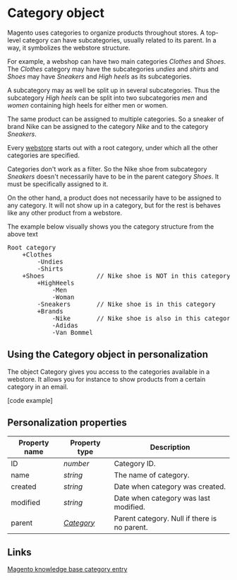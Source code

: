 # Category object

Magento uses categories to organize products throughout stores. A top-level category
can have subcategories, usually related to its parent. In a way, it symbolizes the 
webstore structure. 

For example, a webshop can have two main categories *Clothes* and *Shoes*. The *Clothes* category 
may have the subcategories *undies* and *shirts* and *Shoes* may have *Sneakers* and *High heels* as its subcategories.

A subcategory may as well be split up in several subcategories. Thus the subcategory *High heels* can 
be split into two subcategories *men* and *women* containing high heels for either men or women. 

The same product can be assigned to multiple categories. So a sneaker of brand Nike can be assigned to the category _Nike_ and to the category _Sneakers_.

Every [webstore](copernica-docs:MarketingSuite/magento-integration/object/webstore) 
starts out with a root category, under which all the other categories are specified.

Categories don't work as a filter. So the Nike shoe from subcategory *Sneakers* doesn't necessarily 
have to be in the parent category *Shoes*. It must be specifically assigned to it. 

On the other hand, a product does not necessarily have to be assigned to any category. It will 
not show up in a category, but for the rest is behaves like any other product from a webstore.

The example below visually shows you the category structure from the above text

<pre>Root category
    +Clothes
        -Undies
        -Shirts
    +Shoes              // Nike shoe is NOT in this category
        +HighHeels
            -Men
            -Woman
        -Sneakers       // Nike shoe is in this category
        +Brands
            -Nike       // Nike shoe is also in this category
            -Adidas
            -Van Bommel
</pre>


## Using the Category object in personalization

The object Category gives you access to the categories available in a webstore. It allows you for instance to show products from a certain category in an email. 

[code example]




## Personalization properties

| Property name   | Property type                                                                   | Description                                  |
|-----------------|---------------------------------------------------------------------------------|----------------------------------------------|
| ID              | _number_                                                                        | Category ID.                                 |
| name            | _string_                                                                        | The name of category.                        |
| created         | _string_                                                                        | Date when category was created.              |
| modified        | _string_                                                                        | Date when category was last modified.        |
| parent          | _[Category](copernica-docs:MarketingSuite/magento-integration/object/category)_ | Parent category. Null if there is no parent. |

## Links

[Magento knowledge base category entry](http://www.magentocommerce.com/knowledge-base/categories/category/product-categories/)

